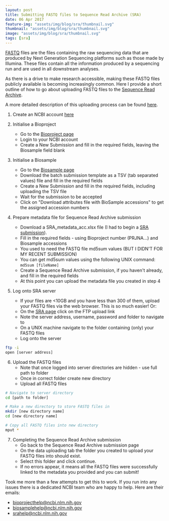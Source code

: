 ```yaml
---
layout: post
title: Submitting FASTQ files to Sequence Read Archive (SRA)
date: 06 Apr 2017
feature-img: "assets/img/blog/sra/thumbnail.svg"
thumbnail: "assets/img/blog/sra/thumbnail.svg"
image: "assets/img/blog/sra/thumbnail.svg" 
tags: [sra]
---
```


[FASTQ](https://en.wikipedia.org/wiki/FASTQ_format) files are the files containing the raw sequencing data that are produced by Next Generation Sequencing platforms such as those made by Illumina. These files contain all the information produced by a sequencing run and are used in all downstream analyses.
    
As there is a drive to make research accessible, making these FASTQ files publicly available is becoming increasingly common. Here I provide a short outline of how to go about uploading FASTQ files to the [Sequence Read Archive](https://www.ncbi.nlm.nih.gov/sra/).
    
A more detailed description of this uploading process can be found [here](https://darencard.net/2014/02/11/sra/).

1. Create an NCBI account [here](https://www.ncbi.nlm.nih.gov/account/) 
    
2. Initialise a Bioproject
	- Go to the [Bioproject page](https://submit.ncbi.nlm.nih.gov/subs/bioproject/)
	- Login to your NCBI account
	- Create a New Submission and fill in the required fields, leaving the Biosample field blank
    
3. Initialise a Biosample
	- Go to the [Biosample page](https://submit.ncbi.nlm.nih.gov/subs/biosample/)
	- Download the batch submission template as a TSV (tab separated values) file and fill in the required fields
	- Create a New Submission and fill in the required fields, including uploading the TSV file
	- Wait for the submission to be accepted
	- Click on "Download attributes file with BioSample accessions" to get the assigned accession numbers
    
4. Prepare metadata file for Sequence Read Archive submission
	- Download a SRA_metadata_acc.xlsx file (I had to begin a [SRA submission](https://submit.ncbi.nlm.nih.gov/subs/sra/)).
	- Fill in the required fields - using Bioproject number (PRJNA...) and Biosample accessions
	- You used to need the FASTQ file md5sum values (BUT I DIDN'T FOR MY RECENT SUBMISSION)
	- You can get md5sum values using the following UNIX command: `md5sum [fileName]`
    - Create a Sequence Read Archive submission, if you haven't already, and fill in the required fields
    - At this point you can upload the metadata file you created in step 4
    
5. Log onto SRA server
	- If your files are <10GB and you have less than 300 of them, upload your FASTQ files via the web browser. This is so much easier! Or:
	- On the [SRA page](https://submit.ncbi.nlm.nih.gov/subs/sra/) click on the FTP upload link
	- Note the server address, username, password and folder to navigate to
	- On a UNIX machine navigate to the folder containing (only) your FASTQ files
	- Log onto the server

```bash
ftp -i
open [server address]
```

6. Upload the FASTQ files
    - Note that once logged into server directories are hidden - use full path to folder
    - Once in correct folder create new directory
    - Upload all FASTQ files

```bash
# Navigate to server directory
cd [path to folder]

# Make a new directory to store FASTQ files in
mkdir [new directory name]
cd [new directory name]

# Copy all FASTQ files into new directory
mput *
```

7. Completing the Sequence Read Archive submission
	- Go back to the Sequence Read Archive submission page
	- On the data uploading tab the folder you created to upload your FASTQ files into should exist.
	- Select this folder and click continue.
	- If no errors appear, it means all the FASTQ files were successfully linked to the metadata you provided and you can submit!

Took me more than a few attempts to get this to work. If you run into any issues there is a dedicated NCBI team who are happy to help. Here are their emails:
- [bioprojecthelp@ncbi.nlm.nih.gov](mailto:bioprojecthelp@ncbi.nlm.nih.gov)
- [biosamplehelp@ncbi.nlm.nih.gov](mailto:biosamplehelp@ncbi.nlm.nih.gov)
- [srahelp@ncbi.nlm.nih.gov](mailto:srahelp@ncbi.nlm.nih.gov)